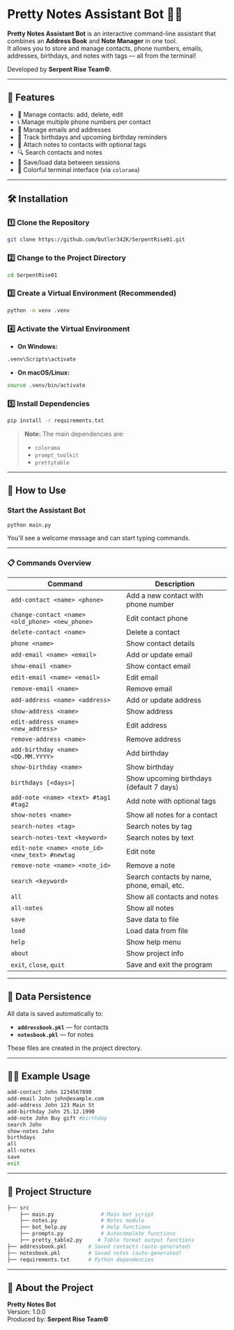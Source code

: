 # Pretty Notes Assistant Bot 🐍📒

**Pretty Notes Assistant Bot** is an interactive command-line assistant that combines an **Address Book** and **Note Manager** in one tool.  
It allows you to store and manage contacts, phone numbers, emails, addresses, birthdays, and notes with tags — all from the terminal!

Developed by **Serpent Rise Team©**.

---

## 🚀 Features

* 📇 Manage contacts: add, delete, edit  
* 📞 Manage multiple phone numbers per contact  
* 📧 Manage emails and addresses  
* 🎂 Track birthdays and upcoming birthday reminders  
* 📝 Attach notes to contacts with optional tags  
* 🔍 Search contacts and notes  
* 💾 Save/load data between sessions  
* 🎨 Colorful terminal interface (via `colorama`)

---

## 🛠️ Installation

### 1️⃣ Clone the Repository

```bash
git clone https://github.com/butler342K/SerpentRise01.git
```

### 2️⃣ Change to the Project Directory

```bash
cd SerpentRise01
```

### 3️⃣ Create a Virtual Environment (Recommended)

```bash
python -m venv .venv
```

### 4️⃣ Activate the Virtual Environment

* **On Windows:**

```bash
.venv\Scripts\activate
```

* **On macOS/Linux:**

```bash
source .venv/bin/activate
```

### 5️⃣ Install Dependencies

```bash
pip install -r requirements.txt
```

> **Note:** The main dependencies are:
>
> * `colorama`
> * `prompt_toolkit`
> * `prettytable`

---

## 📝 How to Use

### Start the Assistant Bot

```bash
python main.py
```

You'll see a welcome message and can start typing commands.

---

### 📋 Commands Overview

| Command                                         | Description                                 |
| ----------------------------------------------- | ------------------------------------------- |
| `add-contact <name> <phone>`                    | Add a new contact with phone number         |
| `change-contact <name> <old_phone> <new_phone>` | Edit contact phone                          |
| `delete-contact <name>`                         | Delete a contact                            |
| `phone <name>`                                  | Show contact details                        |
| `add-email <name> <email>`                      | Add or update email                         |
| `show-email <name>`                             | Show contact email                          |
| `edit-email <name> <email>`                     | Edit email                                  |
| `remove-email <name>`                           | Remove email                                |
| `add-address <name> <address>`                  | Add or update address                       |
| `show-address <name>`                           | Show address                                |
| `edit-address <name> <new_address>`             | Edit address                                |
| `remove-address <name>`                         | Remove address                              |
| `add-birthday <name> <DD.MM.YYYY>`              | Add birthday                                |
| `show-birthday <name>`                          | Show birthday                               |
| `birthdays [<days>]`                            | Show upcoming birthdays (default 7 days)    |
| `add-note <name> <text> #tag1 #tag2`            | Add note with optional tags                 |
| `show-notes <name>`                             | Show all notes for a contact                |
| `search-notes <tag>`                            | Search notes by tag                         |
| `search-notes-text <keyword>`                   | Search notes by text                        |
| `edit-note <name> <note_id> <new_text> #newtag` | Edit note                                   |
| `remove-note <name> <note_id>`                  | Remove a note                               |
| `search <keyword>`                              | Search contacts by name, phone, email, etc. |
| `all`                                           | Show all contacts and notes                 |
| `all-notes`                                     | Show all notes                              |
| `save`                                          | Save data to file                           |
| `load`                                          | Load data from file                         |
| `help`                                          | Show help menu                              |
| `about`                                         | Show project info                           |
| `exit`, `close`, `quit`                         | Save and exit the program                   |

---

## 💾 Data Persistence

All data is saved automatically to:

* **`addressbook.pkl`** — for contacts  
* **`notesbook.pkl`** — for notes

These files are created in the project directory.

---

## 🧑‍💻 Example Usage

```bash
add-contact John 1234567890
add-email John john@example.com
add-address John 123 Main St
add-birthday John 25.12.1990
add-note John Buy gift #birthday
search John
show-notes John
birthdays
all
all-notes
save
exit
```

---

## 🧰 Project Structure

```bash
├── src
    ├── main.py               # Main bot script
    ├── notes.py              # Notes module
    ├── bot_help.py           # Help functions
    ├── prompts.py            # Autocomplete functions
    ├── pretty_table2.py     # Table format output functions
├── addressbook.pkl       # Saved contacts (auto-generated)
├── notesbook.pkl         # Saved notes (auto-generated)
├── requirements.txt      # Python dependencies
```

---

## 🐍 About the Project

**Pretty Notes Bot**  
Version: 1.0.0  
Produced by: **Serpent Rise Team©**  

